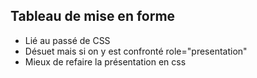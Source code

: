 

## Tableau de mise en forme

* Lié au passé de CSS
* Désuet mais si on y est confronté role="presentation"
* Mieux de refaire la présentation en css
